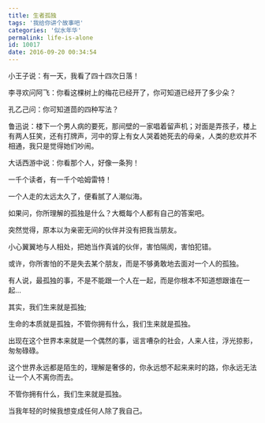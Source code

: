 ```yaml
---
title: 生者孤独
tags: '我给你讲个故事吧'
categories: '似水年华'
permalink: life-is-alone
id: 10017
date: 2016-09-20 00:34:54
---
```



小王子说：有一天，我看了四十四次日落！

李寻欢问阿飞：你看这棵树上的梅花已经开了，你可知道已经开了多少朵？

孔乙己问：你可知道茴的四种写法？

鲁迅说：楼下一个男人病的要死，那间壁的一家唱着留声机；对面是弄孩子，楼上有两人狂笑，还有打牌声，河中的穿上有女人哭着她死去的母亲，人类的悲欢并不相通，我只是觉得她们吵闹。

大话西游中说：你看那个人，好像一条狗！

一千个读者，有一千个哈姆雷特！

一个人走的太远太久了，便看腻了人潮似海。

如果问，你所理解的孤独是什么？大概每个人都有自己的答案吧。

突然觉得，原本以为亲密无间的伙伴并没有把我当朋友。

小心翼翼地与人相处，把她当作真诚的伙伴，害怕隔阂，害怕犯错。

或许，你所害怕的不是失去某个朋友，而是不够勇敢地去面对一个人的孤独。

有人说，最孤独的事，不是不能跟一个人在一起，而是你根本不知道想跟谁在一起...

其实，我们生来就是孤独;

生命的本质就是孤独，不管你拥有什么，我们生来就是孤独。

出现在这个世界本来就是一个偶然的事，谣言嘈杂的社会，人来人往，浮光掠影，匆匆碌碌。

这个世界永远都是陌生的，理解是奢侈的，你永远想不起来来时的路，你永远无法让一个人不离你而去。

不管你拥有什么，我们生来就是孤独。

当我年轻的时候我想变成任何人除了我自己。

